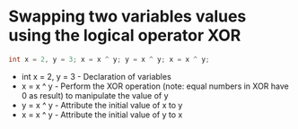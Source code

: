 # Swapping two variables values using the logical operator XOR

```C
int x = 2, y = 3; x = x ^ y; y = x ^ y; x = x ^ y;
```

- int x = 2, y = 3 - Declaration of variables
- x = x ^ y - Perform the XOR operation (note: equal numbers in XOR have 0 as result) to manipulate the value of y
- y = x ^ y - Attribute the initial value of x to y
- x = x ^ y - Attribute the initial value of y to x
